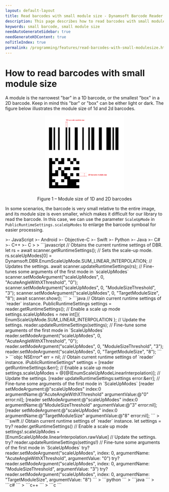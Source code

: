 ```yaml
---
layout: default-layout
title: Read barcodes with small module size - Dynamsoft Barcode Reader SDK
description: This page describes how to read barcodes with small module size in Dynamsoft Barcode Reader SDK.
keywords: small barcode, small module size
needAutoGenerateSidebar: true
needGenerateH3Content: true
noTitleIndex: true
permalink: /programming/features/read-barcodes-with-small-modulesize.html
---
```


# How to read barcodes with small module size

A module is the narrowest "bar" in a 1D barcode, or the smallest "box" in a 2D barcode. Keep in mind this "bar" or "box" can be either light or dark. The figure below illustrates the module size of 1d and 2d barcodes.

<div align="center">
   <p><img src="assets/read-barcodes-with-small-module-size/sample-barcode-with-small-module-size.png" alt="Module size of barcodes" width="50%" /></p>
   <p>Figure 1 – Module size of 1D and 2D barcodes</p>
</div>

In some scenarios, the barcode is very small relative to the entire image, and its module size is even smaller, which makes it difficult for our library to read the barcode. In this case, we can use the parameter `ScaleUpMode` in `PublicRuntimeSettings.scaleUpModes` to enlarge the barcode symboal for easier processing.

<div class="sample-code-prefix template2"></div>
   >- JavaScript
   >- Android
   >- Objective-C
   >- Swift
   >- Python
   >- Java
   >- C#
   >- C++
   >- C
   >
>
```javascript
// Obtains the current runtime settings of DBR.
let rs = await scanner.getRuntimeSettings();
// Sets the scale-up mode.
rs.scaleUpModes[0] = Dynamsoft.DBR.EnumScaleUpMode.SUM_LINEAR_INTERPOLATION;
// Updates the settings.
await scanner.updateRuntimeSettings(rs);
// Fine-tunes some arguments of the first mode in `scaleUpModes`
scanner.setModeArgument("scaleUpModes", 0, "AcuteAngleWithXThreshold", "0");
scanner.setModeArgument("scaleUpModes", 0, "ModuleSizeThreshold", "3");
scanner.setModeArgument("scaleUpModes", 0, "TargetModuleSize", "8");
await scanner.show();
```
>
```java
// Obtain current runtime settings of `reader` instance.
PublicRuntimeSettings settings = reader.getRuntimeSettings();
// Enable a scale up mode
settings.scaleUpModes = new int[]{ EnumScaleUpMode.SUM_LINEAR_INTERPOLATION };
// Update the settings.
reader.updateRuntimeSettings(settings);
// Fine-tune some arguments of the first mode in `ScaleUpModes`
reader.setModeArgument("scaleUpModes", 0, "AcuteAngleWithXThreshold", "0");
reader.setModeArgument("scaleUpModes", 0, "ModuleSizeThreshold", "3");
reader.setModeArgument("scaleUpModes", 0, "TargetModuleSize", "8");
```
>
```objc
NSError* err = nil;
// Obtain current runtime settings of `reader` instance.
iPublicRuntimeSettings* settings = [reader getRuntimeSettings:&err];
// Enable a scale up mode
settings.scaleUpModes = @[@(EnumScaleUpModeLinearInterpolation)];
// Update the settings.
[reader updateRuntimeSettings:settings error:&err];
// Fine-tune some arguments of the first mode in `ScaleUpModes`
[reader setModeArgument:@"scaleUpModes" index:0 argumentName:@"AcuteAngleWithXThreshold" argumentValue:@"0" error:nil];
[reader setModeArgument:@"scaleUpModes" index:0 argumentName:@"ModuleSizeThreshold" argumentValue:@"3" error:nil];
[reader setModeArgument:@"scaleUpModes" index:0 argumentName:@"TargetModuleSize" argumentValue:@"8" error:nil];
```
>
```swift
// Obtain current runtime settings of `reader` instance.
let settings = try? reader.getRuntimeSettings()
// Enable a scale up mode
settings!.scaleUpModes = [EnumScaleUpMode.linearInterpolation.rawValue]
// Update the settings.
try? reader.updateRuntimeSettings(settings!)
// Fine-tune some arguments of the first mode in `ScaleUpModes`
try? reader.setModeArgument("scaleUpModes", index: 0, argumentName: "AcuteAngleWithXThreshold", argumentValue: "0")
try? reader.setModeArgument("scaleUpModes", index: 0, argumentName: "ModuleSizeThreshold", argumentValue: "3")
try? reader.setModeArgument("scaleUpModes", index: 0, argumentName: "TargetModuleSize", argumentValue: "8")
```
>
```python
```
>
```java
```
>
```c#
```
>
```c++
```
>
```c
```
